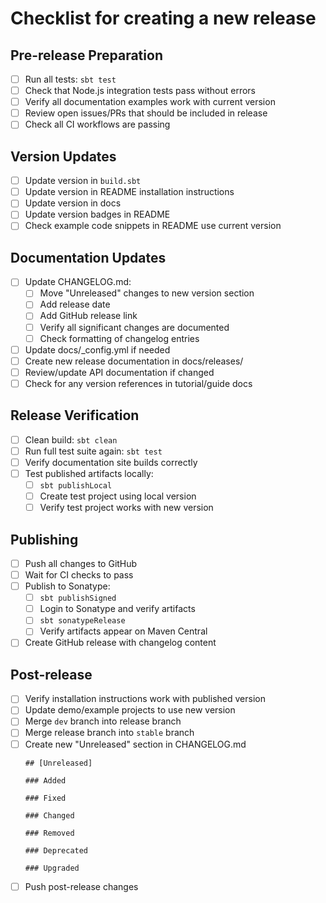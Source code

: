 Checklist for creating a new release
====================================

## Pre-release Preparation
- [ ] Run all tests: `sbt test`
- [ ] Check that Node.js integration tests pass without errors
- [ ] Verify all documentation examples work with current version
- [ ] Review open issues/PRs that should be included in release
- [ ] Check all CI workflows are passing

## Version Updates
- [ ] Update version in `build.sbt`
- [ ] Update version in README installation instructions
- [ ] Update version in docs
- [ ] Update version badges in README
- [ ] Check example code snippets in README use current version

## Documentation Updates
- [ ] Update CHANGELOG.md:
  - [ ] Move "Unreleased" changes to new version section
  - [ ] Add release date
  - [ ] Add GitHub release link
  - [ ] Verify all significant changes are documented
  - [ ] Check formatting of changelog entries
- [ ] Update docs/_config.yml if needed
- [ ] Create new release documentation in docs/releases/
- [ ] Review/update API documentation if changed
- [ ] Check for any version references in tutorial/guide docs

## Release Verification
- [ ] Clean build: `sbt clean`
- [ ] Run full test suite again: `sbt test`
- [ ] Verify documentation site builds correctly
- [ ] Test published artifacts locally:
  - [ ] `sbt publishLocal`
  - [ ] Create test project using local version
  - [ ] Verify test project works with new version

## Publishing
- [ ] Push all changes to GitHub
- [ ] Wait for CI checks to pass
- [ ] Publish to Sonatype:
  - [ ] `sbt publishSigned`
  - [ ] Login to Sonatype and verify artifacts
  - [ ] `sbt sonatypeRelease`
  - [ ] Verify artifacts appear on Maven Central
- [ ] Create GitHub release with changelog content

## Post-release
- [ ] Verify installation instructions work with published version
- [ ] Update demo/example projects to use new version
- [ ] Merge `dev` branch into release branch
- [ ] Merge release branch into `stable` branch
- [ ] Create new "Unreleased" section in CHANGELOG.md
  ```
  ## [Unreleased]
  
  ### Added
  
  ### Fixed
  
  ### Changed
  
  ### Removed
  
  ### Deprecated

  ### Upgraded
  ```
- [ ] Push post-release changes

